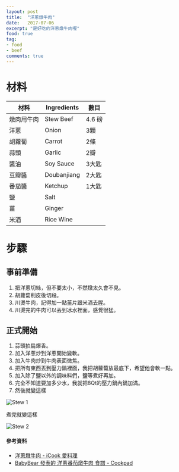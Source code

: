 ```yaml
---
layout: post
title:  "洋蔥燉牛肉"
date:   2017-07-06
excerpt: "是好吃的洋蔥燉牛肉喔"
food: true
tag:
- food
- beef
comments: true
---
```

# 材料

| 材料 | Ingredients | 數目 |
|------------|-----------|--------|
| 燉肉用牛肉 | Stew Beef | 4.6 磅 |
| 洋蔥       | Onion     | 3顆    |
| 胡蘿蔔     | Carrot    | 2條    |
| 蒜頭     | Garlic    | 2瓣    |
| 醬油     | Soy Sauce    | 3大匙    |
| 豆瓣醬 	| Doubanjiang | 2大匙 |
| 番茄醬 | Ketchup | 1大匙|
| 鹽 | Salt |  |
| 薑 | Ginger |  |
| 米酒 | Rice Wine | |


# 步驟

## 事前準備

1. 把洋蔥切絲，但不要太小，不然燉太久會不見。
2. 胡蘿蔔削皮後切段。
3. 川燙牛肉，記得加一點薑片跟米酒去腥。
4. 川燙完的牛肉可以丟到冰水裡面，感覺很猛。

## 正式開始

1. 蒜頭拍扁爆香。
2. 加入洋蔥炒到洋蔥開始變軟。
3. 加入牛肉炒到牛肉表面微焦。
4. 把所有東西丟到壓力鍋裡面，我把胡蘿蔔放最底下，希望他會軟一點。
5. 加入除了鹽以外的調味料們，鹽等煮好再加。
6. 完全不知道要加多少水，我就把8Qt的壓力鍋內鍋加滿。
7. 然後就變這樣

![Stew 1](https://sunglinhsieh.github.io//assets/postimg/2017.07.06/beef.stew.1.JPG)

煮完就變這樣

![Stew 2](https://sunglinhsieh.github.io//assets/postimg/2017.07.06/beef.stew.2.JPG)


#### 參考資料
* [洋蔥燉牛肉 - iCook 愛料理](https://icook.tw/recipes/165715)
* [BabyBear 發表的 洋蔥番茄燉牛肉 食譜 - Cookpad](https://cookpad.com/tw/食譜/2068641-洋蔥番茄燉牛肉)